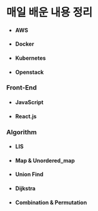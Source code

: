 # 매일 배운 내용 정리

- #### AWS

- #### Docker

- #### Kubernetes

- #### Openstack



### Front-End

- #### JavaScript

- #### React.js

  

### Algorithm

- #### LIS

- #### Map & Unordered_map

- #### Union Find

- #### Dijkstra

- #### Combination & Permutation






